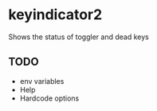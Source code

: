 # keyindicator2

Shows the status of toggler and dead keys

## TODO
- env variables
- Help
- Hardcode options
